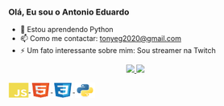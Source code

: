 ### Olá, Eu sou o Antonio Eduardo

- 🌱 Estou aprendendo Python
- 📫 Como me contactar: tonyeg2020@gmail.com
- ⚡ Um fato interessante sobre mim: Sou streamer na Twitch

<div align="center">
  <a href="https://github.com/queyx0">
  <img height="180em" src="https://github-readme-stats.vercel.app/api?username=queyx0&show_icons=true&theme=chartreuse-dark&include_all_commits=false&count_private=true"/>
  <img height="180em" src="https://github-readme-stats.vercel.app/api/top-langs/?username=queyx0&hide=jupyter notebook&layout=compact&langs_count=78&theme=chartreuse-dark"/>
</div>
<div style="display: inline_block"><br>
  <img align="center" alt="queyx0-Js" height="30" width="40" src="https://raw.githubusercontent.com/devicons/devicon/master/icons/javascript/javascript-plain.svg">
  <img align="center" alt="queyx0-HTML" height="30" width="40" src="https://raw.githubusercontent.com/devicons/devicon/master/icons/html5/html5-original.svg">
  <img align="center" alt="queyx0-CSS" height="30" width="40" src="https://raw.githubusercontent.com/devicons/devicon/master/icons/css3/css3-original.svg">
  <img align="center" alt="queyx0-Python" height="30" width="40" src="https://raw.githubusercontent.com/devicons/devicon/master/icons/python/python-original.svg">
</div>
